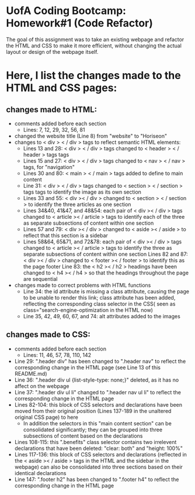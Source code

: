# UofA Coding Bootcamp: Homework#1 (Code Refactor)

The goal of this assignment was to take an existing webpage and refactor the HTML and CSS to make it more efficient, without changing the actual layout or design of the webpage itself.

# Here, I list the changes made to the HTML and CSS pages:

## changes made to HTML:
* comments added before each section
    * Lines: 7, 12, 29, 32, 56, 81
* changed the website title (Line 8) from "website" to "Horiseon"
* changes to < div > < / div > tags to reflect semantic HTML elements:
    * Lines 13 and 28: < div > < / div > tags changed to < header > < / header > tags tags
    * Lines 15 and 27: < div > < / div > tags changed to < nav > < / nav > tags, for "navigation"
    * Lines 30 and 80: < main > < / main > tags added to define to main content
    * Line 31: < div > < / div > tags changed to < section > < / section > tags tags to identify the image as its own section
    * Lines 33 and 55: < div >< / div > changed to < section > < / section > to identify the three articles as one section
    * Lines 34&40, 41&47, and 48&54: each pair of < div >< / div > tags changed to < article >< / article > tags to identify each of the three as separate subsections of content within one section
    * Lines 57 and 79: < div >< / div > changed to < aside >< / aside > to reflect that this section is a sidebar
    * Lines 58&64, 65&71, and 72&78: each pair of < div >< / div > tags changed to < article >< / article > tags to identify the three as separate subsections of content within one section
    Lines 82 and 87: < div >< / div > changed to < footer >< / footer > to identify this as the page footer
    Line 83: the < h2 >< / h2 > headings have been changed to < h4 >< / h4 > so that the headings throughout the page are sequential
* changes made to correct problems with HTML functions
    * Line 34: the id attribute is missing a class attribute, causing the page to be unable to render this link; class attribute has been added, reflecting the corresponding class selector in the CSS( seen as class="search-engine-optimization in the HTML now)
    * Line 35, 42, 49, 60, 67, and 74: alt attributes added to the images

## changes made to CSS:
* comments added before each section
    * Lines: 11, 46, 57, 78, 110, 142
* Line 29: ".header div" has been changed to ".header nav" to reflect the corresponding change in the HTML page (see Line 13 of this README.md)
* Line 36: ".header div ul {list-style-type: none;}" deleted, as it has no affect on the webpage
* Line 37: ".header div ul li" changed to ".header nav ul li" to reflect the corresponding change in the HTML page
*  Lines 82-104: this block of CSS selectors and declarations have been moved from their original position (Lines 137-189 in the unaltered original CSS page) to here
    * In addition the selectors in this "main content section" can be consolidated significantly; they can be grouped into three subsections of content based on the declarations
*  Lines 108-115: this ".benefits" class selector contains two irrelevent declarations that have been deleted: "clear: both" and "height: 100%"
* Lines 117-136: this block of CSS selectors and declarations (reflected in the < aside >< / aside > tags in the HTML and the sidebar in the webpage) can also be consolidated into three sections based on their identical declarations
* Line 147: ".footer h2" has been changed to ".footer h4" to reflect the corresponding change in the HTML page


